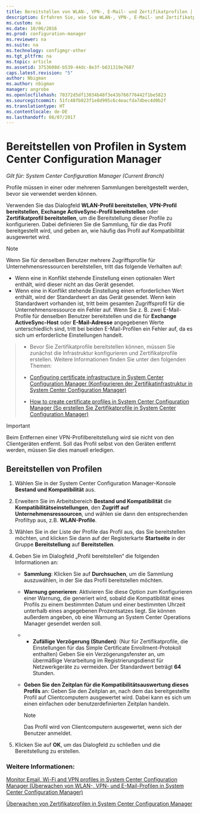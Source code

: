 ```yaml
---
title: Bereitstellen von WLAN-, VPN-, E-Mail- und Zertifikatprofilen | Microsoft-Dokumentation
description: Erfahren Sie, wie Sie WLAN-, VPN-, E-Mail- und Zertifikatprofile in System Center Configuration Manager bereitstellen.
ms.custom: na
ms.date: 10/06/2016
ms.prod: configuration-manager
ms.reviewer: na
ms.suite: na
ms.technology: configmgr-other
ms.tgt_pltfrm: na
ms.topic: article
ms.assetid: 3753608d-b539-44dc-8e3f-b631319e7687
caps.latest.revision: "5"
author: Nbigman
ms.author: nbigman
manager: angrobe
ms.openlocfilehash: 70372d5df13034b48f3e43b766776442f1be5823
ms.sourcegitcommit: 51fc48fb023f1e8d995c6c4eacfda7dbec4d0b2f
ms.translationtype: HT
ms.contentlocale: de-DE
ms.lasthandoff: 08/07/2017
---
```

# <a name="deploy-profiles-in-system-center-configuration-manager"></a>Bereitstellen von Profilen in System Center Configuration Manager

*Gilt für: System Center Configuration Manager (Current Branch)*

Profile müssen in einer oder mehreren Sammlungen bereitgestellt werden, bevor sie verwendet werden können.  

 Verwenden Sie das Dialogfeld **WLAN-Profil bereitstellen**, **VPN-Profil bereitstellen**, **Exchange ActiveSync-Profil bereitstellen** oder **Zertifikatprofil bereitstellen**, um die Bereitstellung dieser Profile zu konfigurieren. Dabei definieren Sie die Sammlung, für die das Profil bereitgestellt wird, und geben an, wie häufig das Profil auf Kompatibilität ausgewertet wird.  

> [!NOTE]  
>  Wenn Sie für denselben Benutzer mehrere Zugriffsprofile für Unternehmensressourcen bereitstellen, tritt das folgende Verhalten auf:  
>   
>  -   Wenn eine in Konflikt stehende Einstellung einen optionalen Wert enthält, wird dieser nicht an das Gerät gesendet.  
> -   Wenn eine in Konflikt stehende Einstellung einen erforderlichen Wert enthält, wird der Standardwert an das Gerät gesendet. Wenn kein Standardwert vorhanden ist, tritt beim gesamten Zugriffsprofil für die Unternehmensressource ein Fehler auf. Wenn Sie z. B. zwei E-Mail-Profile für denselben Benutzer bereitstellen und die für **Exchange ActiveSync-Host** oder **E-Mail-Adresse** angegebenen Werte unterschiedlich sind, tritt bei beiden E-Mail-Profilen ein Fehler auf, da es sich um erforderliche Einstellungen handelt.  

> -   Bevor Sie Zertifikatprofile bereitstellen können, müssen Sie zunächst die Infrastruktur konfigurieren und Zertifikatprofile erstellen. Weitere Informationen finden Sie unter den folgenden Themen:  
>   
>  -   [Configuring certificate infrastructure in System Center Configuration Manager (Konfigurieren der Zertifikatinfrastruktur in System Center Configuration Manager)](certificate-infrastructure.md)  
> -   [How to create certificate profiles in System Center Configuration Manager (So erstellen Sie Zertifikatprofile in System Center Configuration Manager)](create-certificate-profiles.md)    

> [!IMPORTANT]  
>  Beim Entfernen einer VPN-Profilbereitstellung wird sie nicht von den Clientgeräten entfernt. Soll das Profil selbst von den Geräten entfernt werden, müssen Sie dies manuell erledigen.
>   

## <a name="deploying--profiles"></a>Bereitstellen von Profilen  


1.  Wählen Sie in der System Center Configuration Manager-Konsole **Bestand und Kompatibilität** aus.  

2.  Erweitern Sie im Arbeitsbereich **Bestand und Kompatibilität** die **Kompatibilitätseinstellungen**, den **Zugriff auf Unternehmensressourcen**, und wählen sie dann den entsprechenden Profiltyp aus, z.B. **WLAN-Profile**.  

3.  Wählen Sie in der Liste der Profile das Profil aus, das Sie bereitstellen möchten, und klicken Sie dann auf der Registerkarte **Startseite** in der Gruppe **Bereitstellung** auf **Bereitstellen**.  

4.  Geben Sie im Dialogfeld „Profil bereitstellen“ die folgenden Informationen an:  

    -   **Sammlung**: Klicken Sie auf **Durchsuchen**, um die Sammlung auszuwählen, in der Sie das Profil bereitstellen möchten.  

    -   **Warnung generieren**: Aktivieren Sie diese Option zum Konfigurieren einer Warnung, die generiert wird, sobald die Kompatibilität eines Profils zu einem bestimmten Datum und einer bestimmten Uhrzeit unterhalb eines angegebenen Prozentsatzes liegt. Sie können außerdem angeben, ob eine Warnung an System Center Operations Manager gesendet werden soll.  

    -   -   **Zufällige Verzögerung (Stunden)**: (Nur für Zertifikatprofile, die Einstellungen für das Simple Certificate Enrollment-Protokoll enthalten) Geben Sie ein Verzögerungsfenster an, um übermäßige Verarbeitung im Registrierungsdienst für Netzwerkgeräte zu vermeiden. Der Standardwert beträgt **64** Stunden.  

    -   **Geben Sie den Zeitplan für die Kompatibilitätsauswertung dieses <type>Profils** an: Geben Sie den Zeitplan an, nach dem das bereitgestellte Profil auf Clientcomputern ausgewertet wird. Dabei kann es sich um einen einfachen oder benutzerdefinierten Zeitplan handeln.  

        > [!NOTE]  
        >  Das Profil wird von Clientcomputern ausgewertet, wenn sich der Benutzer anmeldet.  

5.  Klicken Sie auf **OK**, um das Dialogfeld zu schließen und die Bereitstellung zu erstellen.

### <a name="see-also"></a>Weitere Informationen:  

[Monitor Email, Wi-Fi and VPN profiles in System Center Configuration Manager (Überwachen von WLAN-, VPN- und E-Mail-Profilen in System Center Configuration Manager)](monitor-wifi-email-vpn-profiles.md)

[Überwachen von Zertifikatprofilen in System Center Configuration Manager](monitor-certificate-profiles.md)
